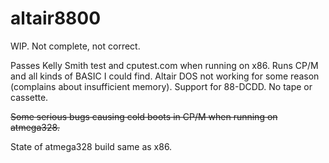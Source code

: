 altair8800
==========

WIP. Not complete, not correct.

Passes Kelly Smith test and cputest.com when running on x86. Runs CP/M and all kinds of BASIC I could find. Altair DOS not working for some reason (complains about insufficient memory). Support for 88-DCDD. No tape or cassette.

~~Some serious bugs causing cold boots in CP/M when running on atmega328.~~

State of atmega328 build same as x86.

